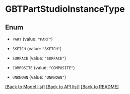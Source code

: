 # GBTPartStudioInstanceType

## Enum


* `PART` (value: `"PART"`)

* `SKETCH` (value: `"SKETCH"`)

* `SURFACE` (value: `"SURFACE"`)

* `COMPOSITE` (value: `"COMPOSITE"`)

* `UNKNOWN` (value: `"UNKNOWN"`)


[[Back to Model list]](../README.md#documentation-for-models) [[Back to API list]](../README.md#documentation-for-api-endpoints) [[Back to README]](../README.md)


